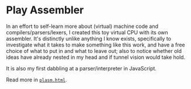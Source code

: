 # Play Assembler

In an effort to self-learn more about (virtual) machine code and compilers/parsers/lexers, I created this toy virtual CPU with its own assembler.
It's distinctly unlike anything I know exists, specifically to investigate what it takes to make something like this work, and have a free choice of what to put in and what to leave out; also to notice whether old ideas have already nested in my head and if tunnel vision would take hold.

It is also my first dabbling at a parser/interpreter in JavaScript.

Read more in [`plasm.html`](https://cdn.rawgit.com/stijnsanders/plasm/master/plasm.html).
